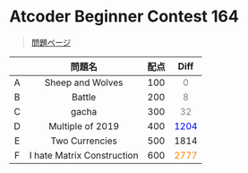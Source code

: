 # Atcoder Beginner Contest 164
> [問題ページ](https://atcoder.jp/contests/abc164/tasks)

||問題名|配点|Diff|
|:-:|:---:|:---:|:---:|
|A|Sheep and Wolves|100|<font color="808080">0|
|B|Battle|200|<font color="808080">8|
|C|gacha|300|<font color="808080">32|
|D|Multiple of 2019|400|<font color="0000FF">1204|
|E|Two Currencies|500|1814|
|F|I hate Matrix Construction|600|<font color="FF8000">2777|